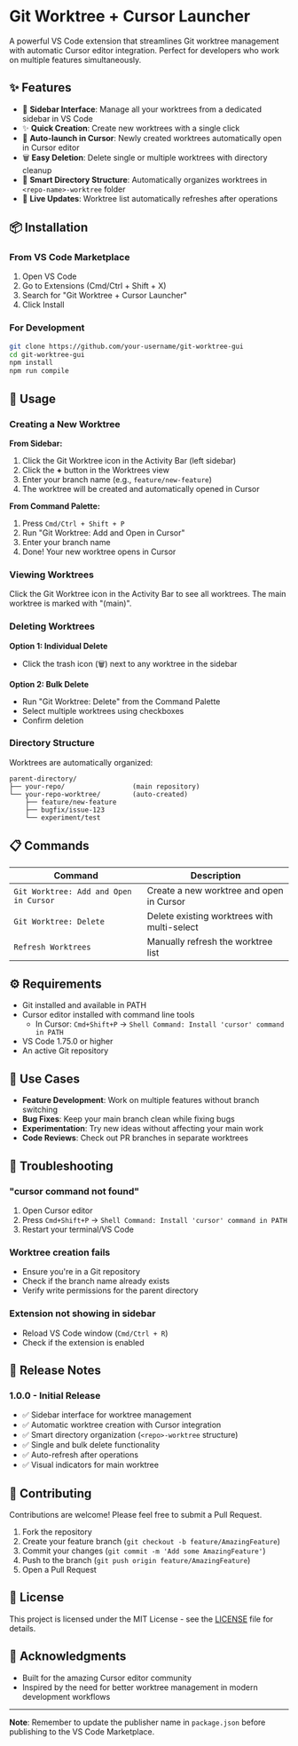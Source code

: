 # Git Worktree + Cursor Launcher

A powerful VS Code extension that streamlines Git worktree management with automatic Cursor editor integration. Perfect for developers who work on multiple features simultaneously.

## ✨ Features

- 🌳 **Sidebar Interface**: Manage all your worktrees from a dedicated sidebar in VS Code
- ✨ **Quick Creation**: Create new worktrees with a single click
- 🚀 **Auto-launch in Cursor**: Newly created worktrees automatically open in Cursor editor
- 🗑️ **Easy Deletion**: Delete single or multiple worktrees with directory cleanup
- 📁 **Smart Directory Structure**: Automatically organizes worktrees in `<repo-name>-worktree` folder
- 🔄 **Live Updates**: Worktree list automatically refreshes after operations

## 📦 Installation

### From VS Code Marketplace

1. Open VS Code
2. Go to Extensions (Cmd/Ctrl + Shift + X)
3. Search for "Git Worktree + Cursor Launcher"
4. Click Install

### For Development

```bash
git clone https://github.com/your-username/git-worktree-gui
cd git-worktree-gui
npm install
npm run compile
```

## 🚀 Usage

### Creating a New Worktree

**From Sidebar:**

1. Click the Git Worktree icon in the Activity Bar (left sidebar)
2. Click the **+** button in the Worktrees view
3. Enter your branch name (e.g., `feature/new-feature`)
4. The worktree will be created and automatically opened in Cursor

**From Command Palette:**

1. Press `Cmd/Ctrl + Shift + P`
2. Run "Git Worktree: Add and Open in Cursor"
3. Enter your branch name
4. Done! Your new worktree opens in Cursor

### Viewing Worktrees

Click the Git Worktree icon in the Activity Bar to see all worktrees. The main worktree is marked with "(main)".

### Deleting Worktrees

**Option 1: Individual Delete**

- Click the trash icon (🗑️) next to any worktree in the sidebar

**Option 2: Bulk Delete**

- Run "Git Worktree: Delete" from the Command Palette
- Select multiple worktrees using checkboxes
- Confirm deletion

### Directory Structure

Worktrees are automatically organized:

```
parent-directory/
├── your-repo/                 (main repository)
└── your-repo-worktree/        (auto-created)
    ├── feature/new-feature
    ├── bugfix/issue-123
    └── experiment/test
```

## 📋 Commands

| Command                                | Description                                 |
| -------------------------------------- | ------------------------------------------- |
| `Git Worktree: Add and Open in Cursor` | Create a new worktree and open in Cursor    |
| `Git Worktree: Delete`                 | Delete existing worktrees with multi-select |
| `Refresh Worktrees`                    | Manually refresh the worktree list          |

## ⚙️ Requirements

- Git installed and available in PATH
- Cursor editor installed with command line tools
  - In Cursor: `Cmd+Shift+P` → `Shell Command: Install 'cursor' command in PATH`
- VS Code 1.75.0 or higher
- An active Git repository

## 🎯 Use Cases

- **Feature Development**: Work on multiple features without branch switching
- **Bug Fixes**: Keep your main branch clean while fixing bugs
- **Experimentation**: Try new ideas without affecting your main work
- **Code Reviews**: Check out PR branches in separate worktrees

## 🔧 Troubleshooting

### "cursor command not found"

1. Open Cursor editor
2. Press `Cmd+Shift+P` → `Shell Command: Install 'cursor' command in PATH`
3. Restart your terminal/VS Code

### Worktree creation fails

- Ensure you're in a Git repository
- Check if the branch name already exists
- Verify write permissions for the parent directory

### Extension not showing in sidebar

- Reload VS Code window (`Cmd/Ctrl + R`)
- Check if the extension is enabled

## 📝 Release Notes

### 1.0.0 - Initial Release

- ✅ Sidebar interface for worktree management
- ✅ Automatic worktree creation with Cursor integration
- ✅ Smart directory organization (`<repo>-worktree` structure)
- ✅ Single and bulk delete functionality
- ✅ Auto-refresh after operations
- ✅ Visual indicators for main worktree

## 🤝 Contributing

Contributions are welcome! Please feel free to submit a Pull Request.

1. Fork the repository
2. Create your feature branch (`git checkout -b feature/AmazingFeature`)
3. Commit your changes (`git commit -m 'Add some AmazingFeature'`)
4. Push to the branch (`git push origin feature/AmazingFeature`)
5. Open a Pull Request

## 📄 License

This project is licensed under the MIT License - see the [LICENSE](LICENSE) file for details.

## 🙏 Acknowledgments

- Built for the amazing Cursor editor community
- Inspired by the need for better worktree management in modern development workflows

---

**Note**: Remember to update the publisher name in `package.json` before publishing to the VS Code Marketplace.
